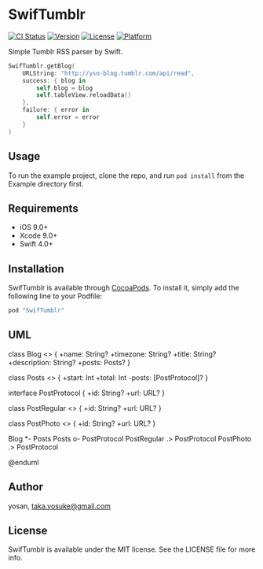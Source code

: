 # SwifTumblr

[![CI Status](http://img.shields.io/travis/yosan/SwifTumblr.svg?style=flat)](https://travis-ci.org/yosan/SwifTumblr)
[![Version](https://img.shields.io/cocoapods/v/SwifTumblr.svg?style=flat)](http://cocoapods.org/pods/SwifTumblr)
[![License](https://img.shields.io/cocoapods/l/SwifTumblr.svg?style=flat)](http://cocoapods.org/pods/SwifTumblr)
[![Platform](https://img.shields.io/cocoapods/p/SwifTumblr.svg?style=flat)](http://cocoapods.org/pods/SwifTumblr)

Simple Tumblr RSS parser by Swift.

```swift
SwifTumblr.getBlog(
    URLString: "http://ysn-blog.tumblr.com/api/read",
    success: { blog in
        self.blog = blog
        self.tableView.reloadData()
    },
    failure: { error in
        self.error = error
    }
)
```

## Usage

To run the example project, clone the repo, and run `pod install` from the Example directory first.

## Requirements

- iOS 9.0+
- Xcode 9.0+
- Swift 4.0+

## Installation

SwifTumblr is available through [CocoaPods](http://cocoapods.org). To install
it, simply add the following line to your Podfile:

```ruby
pod "SwifTumblr"
```

## UML

class Blog <<struct>> {
  +name: String?
  +timezone: String?
  +title: String?
  +description: String?
  +posts: Posts?
}

class Posts <<struct>> {
  +start: Int
  +total: Int
  -posts: [PostProtocol]?
}

interface PostProtocol {
  +id: String?
  +url: URL?
}

class PostRegular <<struct>> {
 +id: String?
 +url: URL?
}

class PostPhoto <<struct>> {
 +id: String?
 +url: URL?
}

Blog *- Posts
Posts o- PostProtocol
PostRegular .> PostProtocol
PostPhoto .> PostProtocol

@enduml

## Author

yosan, taka.yosuke@gmail.com

## License

SwifTumblr is available under the MIT license. See the LICENSE file for more info.
